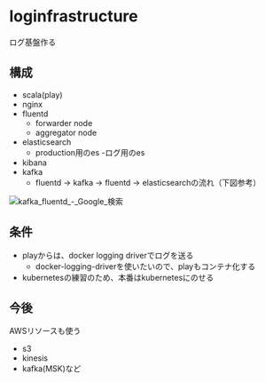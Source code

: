 # loginfrastructure
ログ基盤作る


## 構成
- scala(play)
- nginx
- fluentd
  - forwarder node
  - aggregator node
- elasticsearch
  - production用のes
  -ログ用のes
- kibana
- kafka
  - fluentd -> kafka -> fluentd -> elasticsearchの流れ（下図参考）

![kafka_fluentd_-_Google_検索](https://user-images.githubusercontent.com/58924623/77252278-1ddae380-6c96-11ea-8436-e409a8fe79b5.png)



## 条件
- playからは、docker logging driverでログを送る
  - docker-logging-driverを使いたいので、playもコンテナ化する
- kubernetesの練習のため、本番はkubernetesにのせる


## 今後
AWSリソースも使う
  - s3
  - kinesis
  - kafka(MSK)など 

